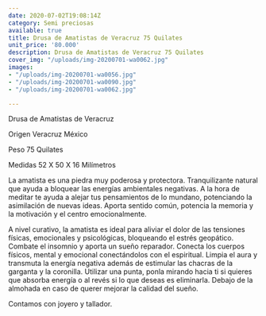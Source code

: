 ```yaml
---
date: 2020-07-02T19:08:14Z
category: Semi preciosas
available: true
title: Drusa de Amatistas de Veracruz 75 Quilates
unit_price: '80.000'
description: Drusa de Amatistas de Veracruz 75 Quilates
cover_img: "/uploads/img-20200701-wa0062.jpg"
images:
- "/uploads/img-20200701-wa0056.jpg"
- "/uploads/img-20200701-wa0090.jpg"
- "/uploads/img-20200701-wa0062.jpg"

---
```

Drusa de Amatistas de Veracruz

Origen Veracruz México

Peso 75 Quilates

Medidas 52 X 50 X 16 Milímetros

La amatista es una piedra muy poderosa y protectora. Tranquilizante natural que ayuda a bloquear las energías ambientales negativas. A la hora de meditar te ayuda a alejar tus pensamientos de lo mundano, potenciando la asimilación de nuevas ideas. Aporta sentido común, potencia la memoria y la motivación y el centro emocionalmente.

A nivel curativo, la amatista es ideal para aliviar el dolor de las tensiones físicas, emocionales y psicológicas, bloqueando el estrés geopático. Combate el insomnio y aporta un sueño reparador. Conecta los cuerpos físicos, mental y emocional conectándolos con el espiritual. Limpia el aura y transmuta la energía negativa además de estimular las chacras de la garganta y la coronilla. Utilizar una punta, ponla mirando hacia ti si quieres que absorba energía o al revés si lo que deseas es eliminarla. Debajo de la almohada en caso de querer mejorar la calidad del sueño.

Contamos con joyero y tallador.